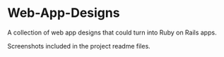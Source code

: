 # Web-App-Designs
A collection of web app designs that could turn into Ruby on Rails apps.

Screenshots included in the project readme files.
